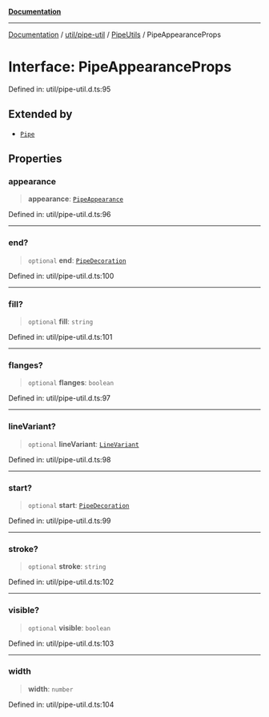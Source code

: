 [**Documentation**](../../../../../index.md)

***

[Documentation](../../../../../index.md) / [util/pipe-util](../../../index.md) / [PipeUtils](../index.md) / PipeAppearanceProps

# Interface: PipeAppearanceProps

Defined in: util/pipe-util.d.ts:95

## Extended by

- [`Pipe`](Pipe.md)

## Properties

### appearance

> **appearance**: [`PipeAppearance`](../type-aliases/PipeAppearance.md)

Defined in: util/pipe-util.d.ts:96

***

### end?

> `optional` **end**: [`PipeDecoration`](../type-aliases/PipeDecoration.md)

Defined in: util/pipe-util.d.ts:100

***

### fill?

> `optional` **fill**: `string`

Defined in: util/pipe-util.d.ts:101

***

### flanges?

> `optional` **flanges**: `boolean`

Defined in: util/pipe-util.d.ts:97

***

### lineVariant?

> `optional` **lineVariant**: [`LineVariant`](../type-aliases/LineVariant.md)

Defined in: util/pipe-util.d.ts:98

***

### start?

> `optional` **start**: [`PipeDecoration`](../type-aliases/PipeDecoration.md)

Defined in: util/pipe-util.d.ts:99

***

### stroke?

> `optional` **stroke**: `string`

Defined in: util/pipe-util.d.ts:102

***

### visible?

> `optional` **visible**: `boolean`

Defined in: util/pipe-util.d.ts:103

***

### width

> **width**: `number`

Defined in: util/pipe-util.d.ts:104
